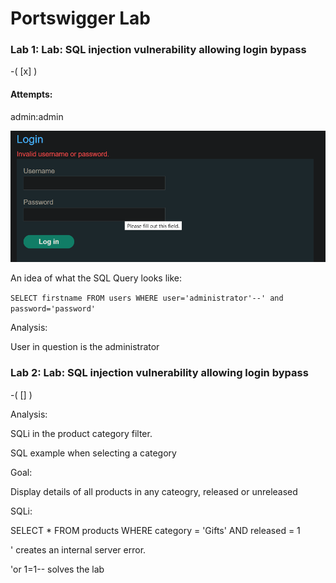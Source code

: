 # Portswigger Lab 

### Lab 1: Lab: SQL injection vulnerability allowing login bypass 
-( [x] )
#### Attempts:

admin:admin 

![alt text](https://github.com/ethansam911/portswigger_labs/blob/main/attempt_1.png)





An idea of what the SQL Query looks like:

```SELECT firstname FROM users WHERE user='administrator'--' and password='password'```

Analysis:

User in question is the administrator

###  Lab 2: Lab: SQL injection vulnerability allowing login bypass 
-( [] )

Analysis:

SQLi in the product category filter.

SQL example when selecting a category


Goal:

Display details of all products in any cateogry, released or unreleased

SQLi:

SELECT * FROM products WHERE category = 'Gifts' AND released = 1 

' creates an internal server error.

'or 1=1-- solves the lab 